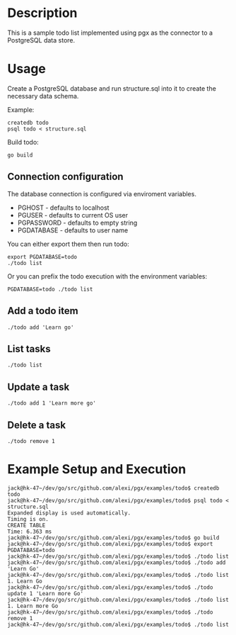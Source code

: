 # Description

This is a sample todo list implemented using pgx as the connector to a
PostgreSQL data store.

# Usage

Create a PostgreSQL database and run structure.sql into it to create the
necessary data schema.

Example:

    createdb todo
    psql todo < structure.sql

Build todo:

    go build

## Connection configuration

The database connection is configured via enviroment variables.

* PGHOST - defaults to localhost
* PGUSER - defaults to current OS user
* PGPASSWORD - defaults to empty string
* PGDATABASE - defaults to user name

You can either export them then run todo:

    export PGDATABASE=todo
    ./todo list

Or you can prefix the todo execution with the environment variables:

    PGDATABASE=todo ./todo list

## Add a todo item

    ./todo add 'Learn go'

## List tasks

    ./todo list

## Update a task

    ./todo add 1 'Learn more go'

## Delete a task

    ./todo remove 1

# Example Setup and Execution

    jack@hk-47~/dev/go/src/github.com/alexi/pgx/examples/todo$ createdb todo
    jack@hk-47~/dev/go/src/github.com/alexi/pgx/examples/todo$ psql todo < structure.sql
    Expanded display is used automatically.
    Timing is on.
    CREATE TABLE
    Time: 6.363 ms
    jack@hk-47~/dev/go/src/github.com/alexi/pgx/examples/todo$ go build
    jack@hk-47~/dev/go/src/github.com/alexi/pgx/examples/todo$ export PGDATABASE=todo
    jack@hk-47~/dev/go/src/github.com/alexi/pgx/examples/todo$ ./todo list
    jack@hk-47~/dev/go/src/github.com/alexi/pgx/examples/todo$ ./todo add 'Learn Go'
    jack@hk-47~/dev/go/src/github.com/alexi/pgx/examples/todo$ ./todo list
    1. Learn Go
    jack@hk-47~/dev/go/src/github.com/alexi/pgx/examples/todo$ ./todo update 1 'Learn more Go'
    jack@hk-47~/dev/go/src/github.com/alexi/pgx/examples/todo$ ./todo list
    1. Learn more Go
    jack@hk-47~/dev/go/src/github.com/alexi/pgx/examples/todo$ ./todo remove 1
    jack@hk-47~/dev/go/src/github.com/alexi/pgx/examples/todo$ ./todo list

